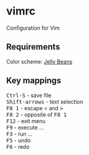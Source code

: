 vimrc
=====

Configuration for Vim

## Requirements ##
Color scheme: [Jelly Beans](https://github.com/nanotech/jellybeans.vim)<br/>

## Key mappings ##
<kbd>Ctrl-S</kbd> - save file<br/>
<kbd>Shift-arrows</kbd> - text selection<br/>
<kbd>F8 1</kbd> - escape &lt; and &gt;<br/>
<kbd>F8 2</kbd> - opposite of <kbd>F8 1</kbd><br/>
<kbd>F12</kbd> - exit menu<br/>
<kbd>F9</kbd> - execute ...<br/>
<kbd>F3</kbd> - run ...<br/>
<kbd>F5</kbd> - undo<br/>
<kbd>F6</kbd> - redo<br/>
